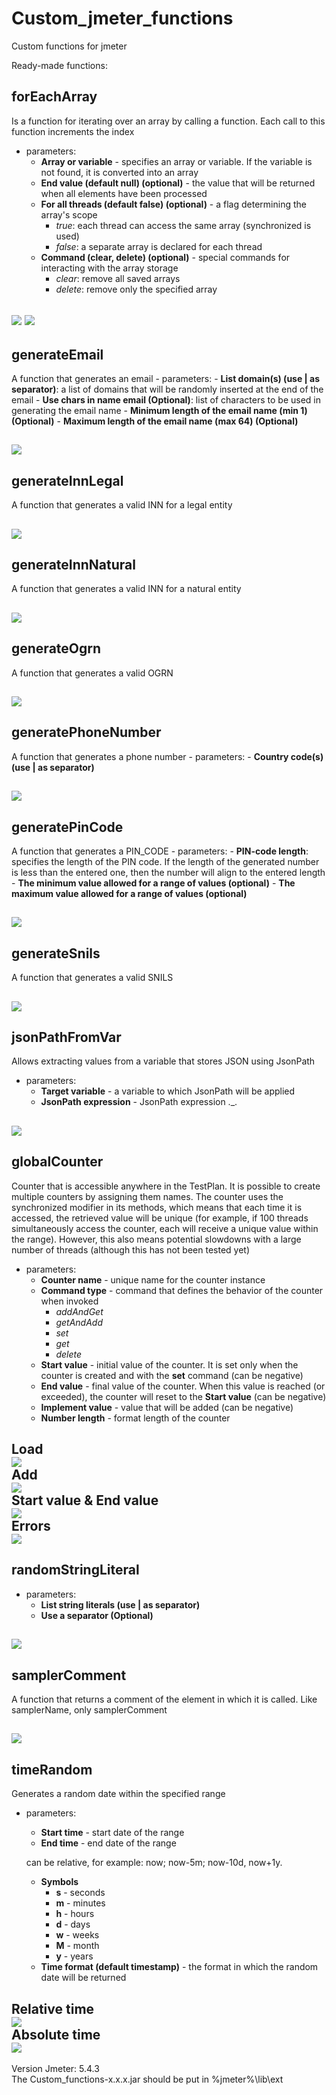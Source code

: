 # Custom_jmeter_functions

Custom functions for jmeter

Ready-made functions:
## forEachArray 
Is a function for iterating over an array by calling a function. Each call to this function increments the index
  - parameters:
    - **Array or variable** - specifies an array or variable. If the variable is not found, it is converted into an array
    - **End value (default null) (optional)** - the value that will be returned when all elements have been processed
    - **For all threads (default false) (optional)** - a flag determining the array's scope
      - _true_: each thread can access the same array (synchronized is used)
      - _false_: a separate array is declared for each thread
    - **Command (clear, delete) (optional)** - special commands for interacting with the array storage
      - _clear_: remove all saved arrays
      - _delete_: remove only the specified array

  ![](./README_GIFs/forEachArray_start.gif)
  ![](./README_GIFs/forEachArray_load.gif)
---
## generateEmail
A function that generates an email
    - parameters:
        - **List domain(s) (use | as separator)**: a list of domains that will be randomly inserted at the end of the email
        - **Use chars in name email (Optional)**: list of characters to be used in generating the email name
        - **Minimum length of the email name (min 1) (Optional)**
        - **Maximum length of the email name (max 64) (Optional)**
        
  ![](./README_GIFs/generateEmail.gif)
--- 
## generateInnLegal
A function that generates a valid INN for a legal entity

  ![](./README_GIFs/generateInnLegal.gif)
 ---
## generateInnNatural
A function that generates a valid INN for a natural entity

  ![](./README_GIFs/generateInnNatural.gif)
 ---
## generateOgrn
A function that generates a valid OGRN

   ![](./README_GIFs/generateOgrn.gif)
 ---
## generatePhoneNumber
A function that generates a phone number
    - parameters:
        - **Country code(s) (use | as separator)**

  ![](./README_GIFs/generatePhoneNumber.gif)
---
## generatePinCode
A function that generates a PIN_CODE
    - parameters:
        - **PIN-code length**: specifies the length of the PIN code. If the length of the generated number   
          is less than the entered one, then the number will align to the entered length
        - **The minimum value allowed for a range of values (optional)**
        - **The maximum value allowed for a range of values (optional)**

  ![](./README_GIFs/generatePinCode.gif)
---
 ## generateSnils
 A function that generates a valid SNILS

   ![](./README_GIFs/generateSnils.gif)
---
 ## jsonPathFromVar
 Allows extracting values from a variable that stores JSON using JsonPath
   - parameters:
     - **Target variable** - a variable to which JsonPath will be applied
     - **JsonPath expression** - JsonPath expression ._.

   ![](./README_GIFs/jsonPathFromVar.gif)
---
 ## globalCounter
 Counter that is accessible anywhere in the TestPlan. It is possible to create multiple counters by assigning them names. The counter uses the synchronized modifier in its methods, which means that each time it is accessed, the retrieved value will be unique (for example, if 100 threads simultaneously access the counter, each will receive a unique value within the range). However, this also means potential slowdowns with a large number of threads (although this has not been tested yet)
   - parameters:
     - **Counter name** - unique name for the counter instance
     - **Command type** - command that defines the behavior of the counter when invoked
       - _addAndGet_
       - _getAndAdd_
       - _set_
       - _get_
       - _delete_
     - **Start value** -  initial value of the counter. It is set only when the counter is created and with the **set** command (can be negative)
     - **End value** - final value of the counter. When this value is reached (or exceeded), the counter will reset to the **Start value** (can be negative)
     - **Implement value** - value that will be added (can be negative)
     - **Number length** - format length of the counter

   **Load**</br>
   ![](./README_GIFs/globalCounter_load.gif)</br>
    **Add**</br>
   ![](./README_GIFs/globalCounter_add.gif)</br>
    **Start value & End value**</br>
   ![](./README_GIFs/globalCounter_start_end.gif)</br>
   **Errors**</br>
   ![](./README_GIFs/globalCounter_errors.gif)</br>
---
 ## randomStringLiteral
   - parameters:
     - **List string literals (use | as separator)**
     - **Use a separator (Optional)**

   ![](./README_GIFs/randomStringLiteral.gif)
---
 ## samplerComment
 A function that returns a comment of the element in which it is called. Like samplerName, only samplerComment

   ![](./README_GIFs/samplerComment.gif)
---
 ## timeRandom
 Generates a random date within the specified range
   - parameters:
     - **Start time** - start date of the range
     - **End time** - end date of the range

     can be relative, for example: now; now-5m; now-10d, now+1y.
     - **Symbols**
       - **s** - seconds
       - **m** - minutes
       - **h** - hours
       - **d** - days
       - **w** - weeks
       - **M** - month
       - **y** - years
     - **Time format (default timestamp)** - the format in which the random date will be returned
    
   **Relative time**</br>
   ![](./README_GIFs/timeRandom_relative.gif)</br>
   **Absolute time**</br>
   ![](./README_GIFs/timeRandom_absolute.gif)</br>
---
Version Jmeter: 5.4.3   
The Custom_functions-x.x.x.jar should be put in %jmeter%\lib\ext


